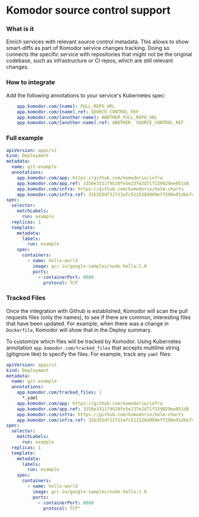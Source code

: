 # Komodor source control support

### What is it
Enrich services with relevant source control metadata. This allows to show smart-diffs as part of Komodor service changes tracking.
Doing so connects the specific service with repositories that might not be the original codebase, such as infrastructure or CI repos, which are still relevant changes.

### How to integrate
Add the following annotations to your service's Kubernetes spec:

```YAML
    app.komodor.com/[name]: FULL_REPO_URL
    app.komodor.com/[name].ref: SOURCE_CONTROL_REF
    app.komodor.com/[another-name]: ANOTHER_FULL_REPO_URL
    app.komodor.com/[another-name].ref: ANOTHER_ SOURCE_CONTROL_REF    
```

### Full example

```YAML
apiVersion: apps/v1
kind: Deployment
metadata:
  name: git-example
  annotations:
    app.komodor.com/app: https://github.com/komodorio/infra
    app.komodor.com/app.ref: 3350e3311f9520fe5e237e2d71f339029ee051d8     
    app.komodor.com/infra: https://github.com/komodorio/helm-charts
    app.komodor.com/infra.ref: 32b355df32713afc511528d909eff296e91dbe74 
spec:
  selector:
    matchLabels:
      run: example
  replicas: 1
  template:
    metadata:
      labels:
        run: example
    spec:
      containers:
        - name: hello-world
          image: gcr.io/google-samples/node-hello:1.0
          ports:
            - containerPort: 8080
              protocol: TCP
```

### Tracked Files
Once the integration with Github is established, Komodor will scan the pull requests files (only the names), to see if there are common, interesting files that have been updated. For example, when there was a change in `Dockerfile`, Komodor will show that in the Deploy summary.


To customize which files will be tracked by Komodor. Using Kubernetes annotation `app.komodor.com/tracked_files` that accepts multiline string (gitignore like) to specify the files. 
For example, track any `yaml` files:
```yaml
apiVersion: apps/v1
kind: Deployment
metadata:
  name: git-example
  annotations:
    app.komodor.com/tracked_files: |
      *.yaml
    app.komodor.com/app: https://github.com/komodorio/infra
    app.komodor.com/app.ref: 3350e3311f9520fe5e237e2d71f339029ee051d8     
    app.komodor.com/infra: https://github.com/komodorio/helm-charts
    app.komodor.com/infra.ref: 32b355df32713afc511528d909eff296e91dbe74 
spec:
  selector:
    matchLabels:
      run: example
  replicas: 1
  template:
    metadata:
      labels:
        run: example
    spec:
      containers:
        - name: hello-world
          image: gcr.io/google-samples/node-hello:1.0
          ports:
            - containerPort: 8080
              protocol: TCP"
```